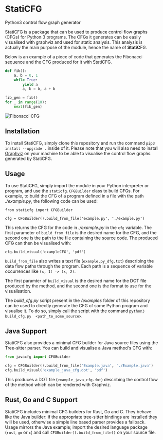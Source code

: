 # StatiCFG
Python3 control flow graph generator

StatiCFG is a package that can be used to produce control flow graphs (CFGs) for Python 3 programs. The CFGs it generates
can be easily visualised with graphviz and used for static analysis. This analysis is actually the main purpose of
the module, hence the name of **StatiC**FG.

Below is an example of a piece of code that generates the Fibonacci sequence and the CFG produced for it with StatiCFG.

```python
def fib():
    a, b = 0, 1
    while True:
        yield a
        a, b = b, a + b

fib_gen = fib()
for _ in range(10):
    next(fib_gen)
```

![Fibonacci CFG](assets/example_cfg.png)

## Installation

To install StatiCFG, simply clone this repository and run the command `pip3 install --upgrade .` inside of it. Please note that
you will also need to install [Graphviz](https://www.graphviz.org/) on your machine to be able to visualise the control flow
graphs generated by StatiCFG.

## Usage

To use StatiCFG, simply import the module in your Python interpreter or program, and use the `staticfg.CFGBuilder` class to 
build CFGs. For example, to build the CFG of a program defined in a file with the path *./example.py*, the following code can 
be used:

```
from staticfg import CFGBuilder

cfg = CFGBuilder().build_from_file('example.py', './example.py')
```

This returns the CFG for the code in *./example.py* in the `cfg` variable. The first parameter of `build_from_file` is the 
desired name for the CFG, and the second one is the path to the file containing the source code. The produced CFG can then be 
visualised with:

```
cfg.build_visual('exampleCFG', 'pdf')
```

`build_from_file` also writes a text file (`example.py_dfg.txt`) describing the
data flow paths through the program. Each path is a sequence of variable
occurrences like `(x, 1) -> (x, 2)`.

The first paramter of `build_visual` is the desired name for the DOT file produced by the method, and the second one is the
format to use for the visualisation.

The *build_cfg.py* script present in the */examples* folder of this repository can be used to directly generate the CFG of some 
Python program and visualise it. To do so, simply call the script with the command `python3 build_cfg.py 
<path_to_some_source>`.

## Java Support

StatiCFG also provides a minimal CFG builder for Java source files using the
Tree-sitter parser. You can build and visualise a Java method's CFG with:

```python
from javacfg import CFGBuilder

cfg = CFGBuilder().build_from_file('Example.java', './Example.java')
cfg.build_visual('example_java_cfg.dot', 'pdf')
```

This produces a DOT file (`example_java_cfg.dot`) describing the control flow of
the method which can be rendered with Graphviz.

## Rust, Go and C Support

StatiCFG includes minimal CFG builders for Rust, Go and C. They behave like the
Java builder: if the appropriate tree-sitter bindings are installed they will be
used, otherwise a simple line based parser provides a fallback. Usage mirrors
the Java example; import the desired language package (`rust`, `go` or `c`) and
call `CFGBuilder().build_from_file()` on your source file.
